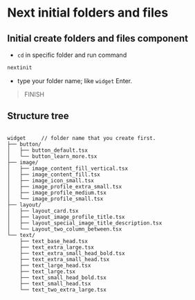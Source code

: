 # Next initial folders and files  

## Initial create folders and files component

- `cd` in specific folder and run command
```bash
nextinit
```  

- type your folder name; like `widget`  Enter.  

> FINISH  

## Structure tree  

```plaintext

widget     // folder name that you create first.
├── button/
│   ├── button_default.tsx
│   └── button_learn_more.tsx
├── image/
│   ├── image_content_fill_vertical.tsx
│   ├── image_content_fill.tsx
│   ├── image_icon_small.tsx
│   ├── image_profile_extra_small.tsx
│   ├── image_profile_medium.tsx
│   └── image_profile_small.tsx
├── layout/
│   ├── layout_card.tsx
│   ├── layout_image_profile_title.tsx
│   ├── layout_special_image_title_description.tsx
│   └── Layout_two_column_between.tsx
└── text/
    ├── text_base_head.tsx
    ├── text_extra_large.tsx
    ├── text_extra_small_head_bold.tsx
    ├── text_extra_small_head.tsx
    ├── text_large_head.tsx
    ├── text_large.tsx
    ├── text_small_head_bold.tsx
    ├── text_small_head.tsx
    └── text_two_extra_large.tsx

```  


